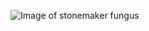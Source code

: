 ![Image of stonemaker fungus](https://fungimap.org.au/wp-content/uploads/2020/02/Laccocephalum-tumulosum_Richard-Hartland_CC-BY-SA_TUC1573-5DSCN4603-300x225.jpg)
